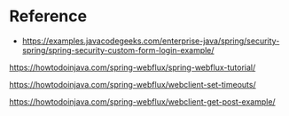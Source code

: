 # Reference
* https://examples.javacodegeeks.com/enterprise-java/spring/security-spring/spring-security-custom-form-login-example/


https://howtodoinjava.com/spring-webflux/spring-webflux-tutorial/

https://howtodoinjava.com/spring-webflux/webclient-set-timeouts/

https://howtodoinjava.com/spring-webflux/webclient-get-post-example/